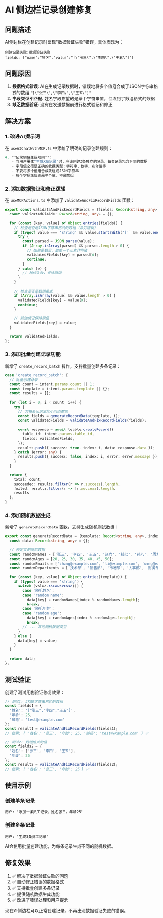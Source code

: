 # AI 侧边栏记录创建修复

## 问题描述

AI侧边栏在创建记录时出现"数据验证失败"错误，具体表现为：

```
创建记录失败:数据验证失败
fields: {"name":"姓名","value":"[\"张三\",\"李四\",\"王五\"]"}
```

## 问题原因

1. **数据格式错误**: AI在生成记录数据时，错误地将多个值组合成了JSON字符串格式的数组 `"[\"张三\",\"李四\",\"王五\"]"`
2. **字段类型不匹配**: 姓名字段期望的是单个字符串值，但收到了数组格式的数据
3. **缺乏数据验证**: 没有在发送数据前进行格式验证和修正

## 解决方案

### 1. 改进AI提示词

在 `useAIChatWithMCP.ts` 中添加了明确的记录创建规则：

```typescript
4. **记录创建重要规则**：
   - 当用户要求"生成X条记录"时，应该创建X条独立的记录，每条记录包含不同的数据
   - 字段值必须是正确的数据类型：字符串、数字、布尔值等
   - 不要将多个值组合成数组或JSON字符串
   - 每个字段值应该是单个值，不是数组
```

### 2. 添加数据验证和修正逻辑

在 `useMCPActions.ts` 中添加了 `validateAndFixRecordFields` 函数：

```typescript
export const validateAndFixRecordFields = (fields: Record<string, any>): Record<string, any> => {
  const validatedFields: Record<string, any> = {};
  
  for (const [key, value] of Object.entries(fields)) {
    // 检查是否是JSON字符串格式的数组（常见错误）
    if (typeof value === 'string' && value.startsWith('[') && value.endsWith(']')) {
      try {
        const parsed = JSON.parse(value);
        if (Array.isArray(parsed) && parsed.length > 0) {
          // 如果是数组，取第一个元素作为值
          validatedFields[key] = parsed[0];
          continue;
        }
      } catch (e) {
        // 解析失败，保持原值
      }
    }
    
    // 检查是否是数组格式
    if (Array.isArray(value) && value.length > 0) {
      validatedFields[key] = value[0];
      continue;
    }
    
    // 其他情况保持原值
    validatedFields[key] = value;
  }
  
  return validatedFields;
};
```

### 3. 添加批量创建记录功能

新增了 `create_record_batch` 操作，支持批量创建多条记录：

```typescript
case 'create_record_batch': {
  // 批量创建记录
  const count = intent.params.count || 1;
  const template = intent.params.template || {};
  const results = [];
  
  for (let i = 0; i < count; i++) {
    try {
      // 为每条记录生成不同的数据
      const fields = generateRecordData(template, i);
      const validatedFields = validateAndFixRecordFields(fields);
      
      const response = await teable.createRecord({
        table_id: intent.params.table_id,
        fields: validatedFields,
      });
      results.push({ success: true, index: i, data: response.data });
    } catch (error: any) {
      results.push({ success: false, index: i, error: error.message });
    }
  }
  
  return {
    total: count,
    succeeded: results.filter(r => r.success).length,
    failed: results.filter(r => !r.success).length,
    results
  };
}
```

### 4. 添加随机数据生成

新增了 `generateRecordData` 函数，支持生成随机测试数据：

```typescript
export const generateRecordData = (template: Record<string, any>, index: number): Record<string, any> => {
  const data: Record<string, any> = {};
  
  // 预定义的随机数据
  const randomNames = ['张三', '李四', '王五', '赵六', '钱七', '孙八', '周九', '吴十'];
  const randomAges = [20, 25, 30, 35, 40, 45, 50];
  const randomEmails = ['zhang@example.com', 'li@example.com', 'wang@example.com', 'zhao@example.com'];
  const randomDepartments = ['技术部', '销售部', '市场部', '人事部', '财务部'];
  
  for (const [key, value] of Object.entries(template)) {
    if (typeof value === 'string') {
      switch (value.toLowerCase()) {
        case '随机姓名':
        case 'random name':
          data[key] = randomNames[index % randomNames.length];
          break;
        case '随机年龄':
        case 'random age':
          data[key] = randomAges[index % randomAges.length];
          break;
        // ... 其他随机数据类型
      }
    } else {
      data[key] = value;
    }
  }
  
  return data;
};
```

## 测试验证

创建了测试用例验证修复效果：

```javascript
// 测试1: JSON字符串格式的数组
const fields1 = {
  '姓名': '["张三","李四","王五"]',
  '年龄': 25,
  '邮箱': 'test@example.com'
};
const result1 = validateAndFixRecordFields(fields1);
// 结果: { '姓名': '张三', '年龄': 25, '邮箱': 'test@example.com' } ✅

// 测试2: 数组格式的值
const fields2 = {
  '姓名': ['张三', '李四', '王五'],
  '年龄': 25
};
const result2 = validateAndFixRecordFields(fields2);
// 结果: { '姓名': '张三', '年龄': 25 } ✅
```

## 使用示例

### 创建单条记录
```
用户: "添加一条员工记录，姓名张三，年龄25"
```

### 创建多条记录
```
用户: "生成3条员工记录"
```

AI会使用批量创建功能，为每条记录生成不同的随机数据。

## 修复效果

1. ✅ 解决了数据验证失败的问题
2. ✅ 自动修正错误的数据格式
3. ✅ 支持批量创建多条记录
4. ✅ 提供随机数据生成功能
5. ✅ 改进了错误处理和用户提示

现在AI侧边栏可以正常创建记录，不再出现数据验证失败的错误。


